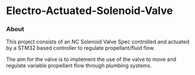 # Electro-Actuated-Solenoid-Valve

### About

This project consists of an NC Solenoid Valve Spec controlled and actuated by a STM32 based controller to regulate propellant/fluid flow.

The aim for the valve is to implement the use of the valve to move and regulate variable propellant flow through plumbing systems.
